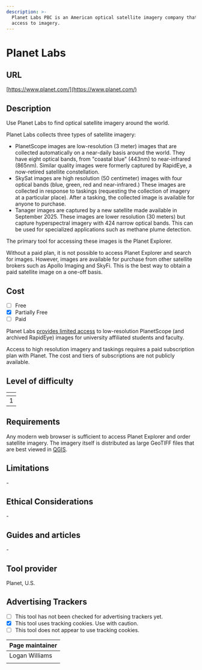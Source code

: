 ```yaml
---
description: >-
  Planet Labs PBC is an American optical satellite imagery company that sells
  access to imagery.
---
```


# Planet Labs

## URL

[https://www.planet.com/](https://www.planet.com/)

## Description

Use Planet Labs to find optical satellite imagery around the world.

Planet Labs collects three types of satellite imagery:

* PlanetScope images are low-resolution (3 meter) images that are collected automatically on a near-daily basis around the world. They have eight optical bands, from "coastal blue" (443nm) to near-infrared (865nm). Similar quality images were formerly captured by RapidEye, a now-retired satellite constellation.
* SkySat images are high resolution (50 centimeter) images with four optical bands (blue, green, red and near-infrared.) These images are collected in response to taskings (requesting the collection of imagery at a particular place). After a tasking, the collected image is available for anyone to purchase.
* Tanager images are captured by a new satellite made available in September 2025. These images are lower resolution (30 meters) but capture hyperspectral imagery with 424 narrow optical bands. This can be used for specialized applications such as methane plume detection.

The primary tool for accessing these images is the Planet Explorer.

Without a paid plan, it is not possible to access Planet Explorer and search for images. However, images are available for purchase from other satellite brokers such as Apollo Imaging and SkyFi. This is the best way to obtain a paid satellite image on a one-off basis.

## Cost

* [ ] Free
* [x] Partially Free
* [ ] Paid

Planet Labs [provides limited access](https://www.planet.com/industries/education-and-research/) to low-resolution PlanetScope (and archived RapidEye) images for university affiliated students and faculty.

Access to high resolution imagery and taskings requires a paid subscription plan with Planet. The cost and tiers of subscriptions are not publicly available.

## Level of difficulty

<table><thead><tr><th data-type="rating" data-max="5"></th></tr></thead><tbody><tr><td>1</td></tr></tbody></table>

## Requirements

Any modern web browser is sufficient to access Planet Explorer and order satellite imagery. The imagery itself is distributed as large GeoTIFF files that are best viewed in [QGIS](https://bellingcat.gitbook.io/toolkit/more/all-tools/qgis).

## Limitations

\-

## Ethical Considerations

\-

## Guides and articles

\-

## Tool provider

Planet, U.S.

## Advertising Trackers

* [ ] This tool has not been checked for advertising trackers yet.
* [x] This tool uses tracking cookies. Use with caution.
* [ ] This tool does not appear to use tracking cookies.

| Page maintainer |
| --------------- |
| Logan Williams  |
|                 |

